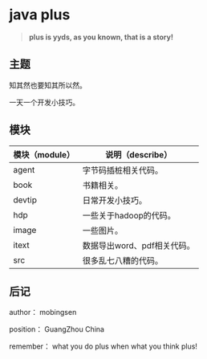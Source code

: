 # java plus

> **plus is yyds, as you known, that is a story!**

## 主题

知其然也要知其所以然。

一天一个开发小技巧。

## 模块

| 模块（module） | 说明（describe）            |
| -------------- | --------------------------- |
| agent          | 字节码插桩相关代码。        |
| book           | 书籍相关。                  |
| devtip         | 日常开发小技巧。            |
| hdp            | 一些关于hadoop的代码。      |
| image          | 一些图片。                  |
| itext          | 数据导出word、pdf相关代码。 |
| src            | 很多乱七八糟的代码。        |



## 后记

author： mobingsen

position： GuangZhou China

remember： what you do plus when what you think plus! 